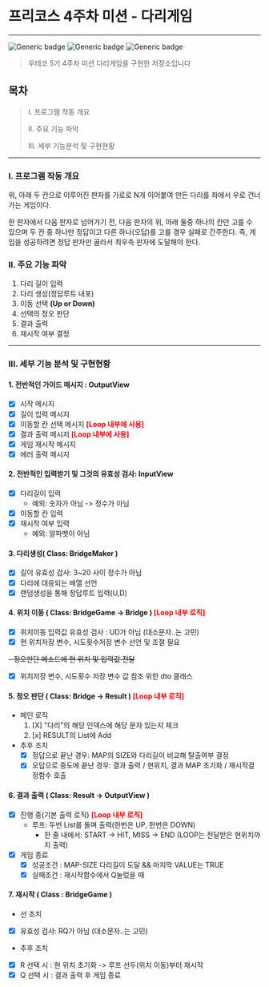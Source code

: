 # 프리코스 4주차 미션 - 다리게임

---

![Generic badge](https://img.shields.io/badge/precourse-week4-green.svg)
![Generic badge](https://img.shields.io/badge/test-6_passed-blue.svg)
![Generic badge](https://img.shields.io/badge/version-1.2.0-brightgreen.svg)

> 우테코 5기 4주차 미션 다리게임을 구현한 저장소입니다

## 목차

> I. 프로그램 작동 개요
>
> II. 주요 기능 파악
>
> III. 세부 기능분석 및 구현현황

___

### I. 프로그램 작동 개요

위, 아래 두 칸으로 이루어진 판자를 가로로 N개 이어붙여 만든 다리를 좌에서 우로 건너가는 게임이다.

한 판자에서 다음 판자로 넘어가기 전, 다음 판자의 위, 아래 둘중 하나의 칸만 고를 수 있으며 두 칸 중 하나만 정답이고 다른 하나(오답)를 고를 경우 실패로 간주한다.
즉, 게임을 성공하려면 정답 판자만 골라서 최우측 판자에 도달해야 한다.

### II. 주요 기능 파악

1. 다리 길이 입력
2. 다리 생성(정답루트 내포)
3. 이동 선택 **(Up or Down)**
4. 선택의 정오 판단
5. 결과 출력
6. 재시작 여부 결정

---

### III. 세부 기능 분석 및 구현현황

#### 1. 전반적인 가이드 메시지 : OutputView

- [x] 시작 메시지
- [x] 길이 입력 메시지
- [x] 이동할 칸 선택 메시지 <span style="color:red">**[Loop 내부에 사용]**
- [x] 결과 출력 메시지 <span style="color:red">**[Loop 내부에 사용]**
- [x] 게임 재시작 메시지
- [X] 에러 출력 메시지

#### 2. 전반적인 입력받기 및 그것의 유효성 검사: InputView

- [x] 다리길이 입력
    * 예외: 숫자가 아님 -> 정수가 아님
- [x] 이동할 칸 입력
- [x] 재시작 여부 입력
    * 예외: 알파벳이 아님

#### 3. 다리생성( Class: BridgeMaker )

- [X] 길이 유효성 검사: 3~20 사이 정수가 아님
- [X] 다리에 대응되는 배열 선언
- [X] 랜덤생성을 통해 정답루트 입력(U,D)

#### 4. 위치 이동 ( Class: BridgeGame -> Bridge ) <span style="color:red">**[Loop 내부 로직]**

- [X] 위치이동 입력값 유효성 검사 :  UD가 아님 (대소문자..는 고민)
- [X] 현 위치저장 변수, 시도횟수저장 변수 선언 및 조절 필요

~~- 정오판단 메소드에 현 위치 및 입력값 전달~~

- [X] 위치저장 변수, 시도횟수 저장 변수 값 참조 위한 dto 클래스

#### 5. 정오 판단 ( Class: Bridge -> Result ) <span style="color:red">**[Loop 내부 로직]**

* 메인 로직
    1) [X] "다리"의 해당 인덱스에 해당 문자 있는지 체크
    2) [x] RESULT의 List<bool>에 Add
* 추후 조치
    - [x] 정답으로 끝난 경우: MAP의 SIZE와 다리길이 비교해 탈출여부 결정
    - [x] 오답으로 중도에 끝난 경우: 결과 출력 / 현위치, 결과 MAP 초기화 / 재시작결정함수 호출

#### 6. 결과 출력 ( Class: Result -> OutputView )

- [x] 진행 중(기본 출력 로직) <span style="color:red">**[Loop 내부 로직]**
    - 루프: 두번 List를 돌며 출력(한번은 UP, 한번은 DOWN)
        * 한 줄 내에서: START -> HIT, MISS -> END
          (LOOP는 전달받은 현위치까지 출력)
- [X] 게임 종료
    * [X] 성공조건 : MAP-SIZE 다리길이 도달 && 마지막 VALUE는 TRUE
    * [X] 실패조건 : 재시작함수에서 Q눌렀을 때

#### 7. 재시작 ( Class : BridgeGame )

- 선 조치
- [X] 유효성 검사: RQ가 아님 (대소문자..는 고민)
- 추후 조치
- [X] R 선택 시 : 현 위치 초기화 -> 루프 선두(위치 이동)부터 재시작
- [X] Q 선택 시 : 결과 출력 후 게임 종료
